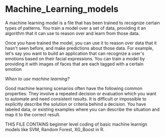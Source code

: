 # Machine_Learning_models

A machine learning model is a file that has been trained to recognize certain types of patterns. You train a model over a set of data, providing it an algorithm that it can use to reason over and learn from those data.

Once you have trained the model, you can use it to reason over data that it hasn't seen before, and make predictions about those data. For example, let's say you want to build an application that can recognize a user's emotions based on their facial expressions. You can train a model by providing it with images of faces that are each tagged with a certain emotion

*When to use machine learning?*


Good machine learning scenarios often have the following common properties:
They involve a repeated decision or evaluation which you want to automate and need consistent results.
It is difficult or impossible to explicitly describe the solution or criteria behind a decision.
You have labeled data, or existing examples where you can describe the situation and map it to the correct result.


THIS FILE CONTAINS beginner level coding of basic machine learnign models like SVM, Random Forest, XG_Boost in R. 
